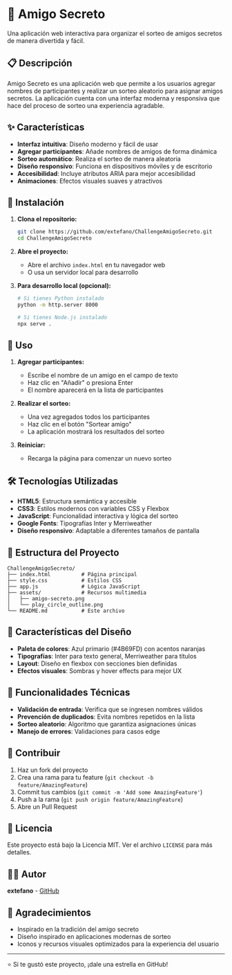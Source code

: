 # 🎁 Amigo Secreto

Una aplicación web interactiva para organizar el sorteo de amigos secretos de manera divertida y fácil.

## 📋 Descripción

Amigo Secreto es una aplicación web que permite a los usuarios agregar nombres de participantes y realizar un sorteo aleatorio para asignar amigos secretos. La aplicación cuenta con una interfaz moderna y responsiva que hace del proceso de sorteo una experiencia agradable.

## ✨ Características

- **Interfaz intuitiva**: Diseño moderno y fácil de usar
- **Agregar participantes**: Añade nombres de amigos de forma dinámica
- **Sorteo automático**: Realiza el sorteo de manera aleatoria
- **Diseño responsivo**: Funciona en dispositivos móviles y de escritorio
- **Accesibilidad**: Incluye atributos ARIA para mejor accesibilidad
- **Animaciones**: Efectos visuales suaves y atractivos

## 🚀 Instalación

1. **Clona el repositorio:**
   ```bash
   git clone https://github.com/extefano/ChallengeAmigoSecreto.git
   cd ChallengeAmigoSecreto
   ```

2. **Abre el proyecto:**
   - Abre el archivo `index.html` en tu navegador web
   - O usa un servidor local para desarrollo

3. **Para desarrollo local (opcional):**
   ```bash
   # Si tienes Python instalado
   python -m http.server 8000
   
   # Si tienes Node.js instalado
   npx serve .
   ```

## 📖 Uso

1. **Agregar participantes:**
   - Escribe el nombre de un amigo en el campo de texto
   - Haz clic en "Añadir" o presiona Enter
   - El nombre aparecerá en la lista de participantes

2. **Realizar el sorteo:**
   - Una vez agregados todos los participantes
   - Haz clic en el botón "Sortear amigo"
   - La aplicación mostrará los resultados del sorteo

3. **Reiniciar:**
   - Recarga la página para comenzar un nuevo sorteo

## 🛠️ Tecnologías Utilizadas

- **HTML5**: Estructura semántica y accesible
- **CSS3**: Estilos modernos con variables CSS y Flexbox
- **JavaScript**: Funcionalidad interactiva y lógica del sorteo
- **Google Fonts**: Tipografías Inter y Merriweather
- **Diseño responsivo**: Adaptable a diferentes tamaños de pantalla

## 📁 Estructura del Proyecto

```
ChallengeAmigoSecreto/
├── index.html          # Página principal
├── style.css           # Estilos CSS
├── app.js              # Lógica JavaScript
├── assets/             # Recursos multimedia
│   ├── amigo-secreto.png
│   └── play_circle_outline.png
└── README.md           # Este archivo
```

## 🎨 Características del Diseño

- **Paleta de colores**: Azul primario (#4B69FD) con acentos naranjas
- **Tipografías**: Inter para texto general, Merriweather para títulos
- **Layout**: Diseño en flexbox con secciones bien definidas
- **Efectos visuales**: Sombras y hover effects para mejor UX

## 🔧 Funcionalidades Técnicas

- **Validación de entrada**: Verifica que se ingresen nombres válidos
- **Prevención de duplicados**: Evita nombres repetidos en la lista
- **Sorteo aleatorio**: Algoritmo que garantiza asignaciones únicas
- **Manejo de errores**: Validaciones para casos edge

## 🤝 Contribuir

1. Haz un fork del proyecto
2. Crea una rama para tu feature (`git checkout -b feature/AmazingFeature`)
3. Commit tus cambios (`git commit -m 'Add some AmazingFeature'`)
4. Push a la rama (`git push origin feature/AmazingFeature`)
5. Abre un Pull Request

## 📝 Licencia

Este proyecto está bajo la Licencia MIT. Ver el archivo `LICENSE` para más detalles.

## 👨‍💻 Autor

**extefano** - [GitHub](https://github.com/extefano)

## 🙏 Agradecimientos

- Inspirado en la tradición del amigo secreto
- Diseño inspirado en aplicaciones modernas de sorteo
- Iconos y recursos visuales optimizados para la experiencia del usuario

---

⭐ Si te gustó este proyecto, ¡dale una estrella en GitHub!